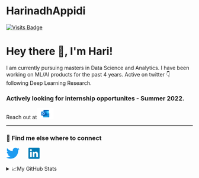 # HarinadhAppidi
[![Visits Badge](https://badges.pufler.dev/visits/harinadh12/harinadh12)](https://badges.pufler.dev)

# Hey there 👋, I'm Hari!
I am currently pursuing masters in Data Science and Analytics. I have been working on ML/AI products for the past 4 years.
Active on twitter 👇 following Deep Learning Research.

### Actively looking for internship opportunites -  Summer 2022. 

Reach out at[<img height="30" src="logos/Outlook.png">](mailto:appidi.harinadh@outlook.com)

---
### 📢 Find me else where to connect
<p align = "left">
<a href="https://twitter.com/harinadh_appidi/" target="_blank"><img height="30" src="logos/Twitter.png"></a>&nbsp;&nbsp;&nbsp;&nbsp;&nbsp;
<a href = "https://www.linkedin.com/in/harinadh-appidi/" target="_blank"><img height="30" src="logos/Linkedin.png"></a>&nbsp;&nbsp;&nbsp;&nbsp;&nbsp;
</p>

<details>
<summary>📈My GitHub Stats</summary>

<p align="center"> <img src="https://github-readme-stats.vercel.app/api?username=harinadh12&show_icons=true&hide=prs&theme=tokyonight" alt="Harinadh Appidi" />

</details>
